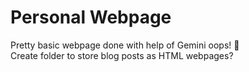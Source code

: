 # Personal Webpage

Pretty basic webpage done with help of Gemini oops! 🙊  
Create folder to store blog posts as HTML webpages?  
